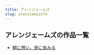 ```yaml
---
title: アレンジェームズ
slug: arenziemuzu74
---
```


## アレンジェームズの作品一覧

- [朝に想い、夜に省みる](zhaonixiangiyenishengmirud9)
